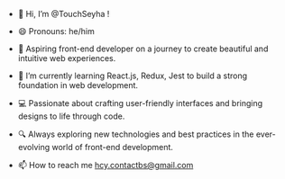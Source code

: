 - 👋 Hi, I’m @TouchSeyha !

- 😄 Pronouns: he/him
  
- 🚀 Aspiring front-end developer on a journey to create beautiful and intuitive web experiences.
  
- 🌱 I’m currently learning React.js, Redux, Jest to build a strong foundation in web development.
  
- 💻 Passionate about crafting user-friendly interfaces and bringing designs to life through code.
  
- 🔍 Always exploring new technologies and best practices in the ever-evolving world of front-end development.
  
- 📫 How to reach me hcy.contactbs@gmail.com

<!---
TouchSeyha/TouchSeyha is a ✨ special ✨ repository because its `README.md` (this file) appears on your GitHub profile.
You can click the Preview link to take a look at your changes.
--->
